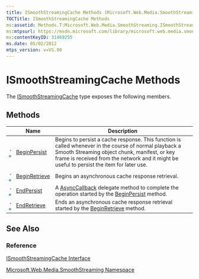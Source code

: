 ```yaml
---
title: ISmoothStreamingCache Methods (Microsoft.Web.Media.SmoothStreaming)
TOCTitle: ISmoothStreamingCache Methods
ms:assetid: Methods.T:Microsoft.Web.Media.SmoothStreaming.ISmoothStreamingCache
ms:mtpsurl: https://msdn.microsoft.com/library/microsoft.web.media.smoothstreaming.ismoothstreamingcache_methods(v=VS.90)
ms:contentKeyID: 31469255
ms.date: 05/02/2012
mtps_version: v=VS.90
---
```


# ISmoothStreamingCache Methods

The [ISmoothStreamingCache](ismoothstreamingcache-interface-microsoft-web-media-smoothstreaming_1.md) type exposes the following members.

## Methods

||Name|Description|
|--- |--- |--- |
|![Public method](images/Ff728153.pubmethod(en-us,VS.90).gif "Public method")![Supported by Silverlight for Windows Phone](images/Ff728140.slMobile(en-us,VS.90).gif "Supported by Silverlight for Windows Phone")|[BeginPersist](ismoothstreamingcache-beginpersist-method-microsoft-web-media-smoothstreaming_1.md)|Begins to persist a cache response. This function is called whenever in the course of normal playback a Smooth Streaming object chunk, manifest, or key frame is received from the network and it might be useful to persist the item for later use.|
|![Public method](images/Ff728153.pubmethod(en-us,VS.90).gif "Public method")![Supported by Silverlight for Windows Phone](images/Ff728140.slMobile(en-us,VS.90).gif "Supported by Silverlight for Windows Phone")|[BeginRetrieve](ismoothstreamingcache-beginretrieve-method-microsoft-web-media-smoothstreaming_1.md)|Begins an asynchronous cache response retrieval.|
|![Public method](images/Ff728153.pubmethod(en-us,VS.90).gif "Public method")![Supported by Silverlight for Windows Phone](images/Ff728140.slMobile(en-us,VS.90).gif "Supported by Silverlight for Windows Phone")|[EndPersist](ismoothstreamingcache-endpersist-method-microsoft-web-media-smoothstreaming_1.md)|A [AsyncCallback](https://msdn.microsoft.com/library/ckbe7yh5) delegate method to complete the operation started by the [BeginPersist](ismoothstreamingcache-beginpersist-method-microsoft-web-media-smoothstreaming_1.md) method.|
|![Public method](images/Ff728153.pubmethod(en-us,VS.90).gif "Public method")![Supported by Silverlight for Windows Phone](images/Ff728140.slMobile(en-us,VS.90).gif "Supported by Silverlight for Windows Phone")|[EndRetrieve](ismoothstreamingcache-endretrieve-method-microsoft-web-media-smoothstreaming_1.md)|Ends an asynchronous cache response retrieval started by the [BeginRetrieve](ismoothstreamingcache-beginretrieve-method-microsoft-web-media-smoothstreaming_1.md) method.|


## See Also

### Reference

[ISmoothStreamingCache Interface](ismoothstreamingcache-interface-microsoft-web-media-smoothstreaming_1.md)

[Microsoft.Web.Media.SmoothStreaming Namespace](microsoft-web-media-smoothstreaming-namespace_1.md)

